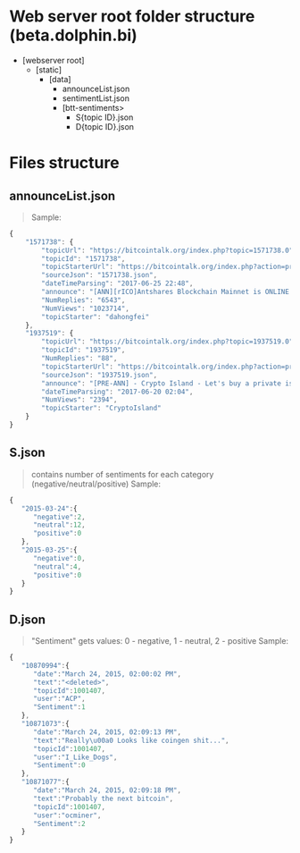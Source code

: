 # Web server root folder structure (beta.dolphin.bi)
* \[webserver root\]
    * \[static\]
        * \[data\]
            * announceList.json
            * sentimentList.json
            * \[btt-sentiments>
                * S\{topic ID\}.json
                * D\{topic ID\}.json


# Files structure
## announceList.json
> Sample:
```javascript
{
    "1571738": {
        "topicUrl": "https://bitcointalk.org/index.php?topic=1571738.0", 
        "topicId": "1571738", 
        "topicStarterUrl": "https://bitcointalk.org/index.php?action=profile;u=145226", 
        "sourceJson": "1571738.json", 
        "dateTimeParsing": "2017-06-25 22:48", 
        "announce": "[ANN][rICO]Antshares Blockchain Mainnet is ONLINE!", 
        "NumReplies": "6543", 
        "NumViews": "1023714", 
        "topicStarter": "dahongfei"
    }, 
    "1937519": {
        "topicUrl": "https://bitcointalk.org/index.php?topic=1937519.0", 
        "topicId": "1937519", 
        "NumReplies": "88", 
        "topicStarterUrl": "https://bitcointalk.org/index.php?action=profile;u=1014170", 
        "sourceJson": "1937519.json", 
        "announce": "[PRE-ANN] - Crypto Island - Let's buy a private island together", 
        "dateTimeParsing": "2017-06-20 02:04", 
        "NumViews": "2394", 
        "topicStarter": "CryptoIsland"
    }
}
```

## S<topicId>.json
> contains number of sentiments for each category (negative/neutral/positive)
> Sample:
```javascript
{
   "2015-03-24":{
      "negative":2,
      "neutral":12,
      "positive":0
   },
   "2015-03-25":{
      "negative":0,
      "neutral":4,
      "positive":0
   }
}
```

## D<topicId>.json
> "Sentiment" gets values: 0 - negative, 1 - neutral, 2 - positive
> Sample:
```javascript
{
   "10870994":{
      "date":"March 24, 2015, 02:00:02 PM",
      "text":"<deleted>",
      "topicId":1001407,
      "user":"ACP",
      "Sentiment":1
   },
   "10871073":{
      "date":"March 24, 2015, 02:09:13 PM",
      "text":"Really\u00a0 Looks like coingen shit...",
      "topicId":1001407,
      "user":"I_Like_Dogs",
      "Sentiment":0
   },
   "10871077":{
      "date":"March 24, 2015, 02:09:18 PM",
      "text":"Probably the next bitcoin",
      "topicId":1001407,
      "user":"ocminer",
      "Sentiment":2
   }
}
```